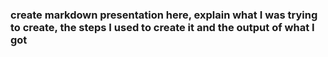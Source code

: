 ### create markdown presentation here, explain what I was trying to create, the steps I used to create it and the output of what I got
